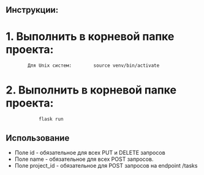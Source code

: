 ## Инструкции:

#	1. Выполнить в корневой папке проекта:
```
		Для Unix систем: 		source venv/bin/activate
```	
#	2. Выполнить в корневой папке проекта:
```
			flask run 
```	
## Использование 		
* Поле id - обязательное для всех PUT и DELETE запросов
* Поле name - обязательное для всех POST запросов. 
* Поле project_id - обязательное для POST запросов на endpoint /tasks
